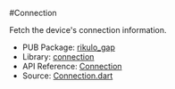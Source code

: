 #Connection

Fetch the device's connection information.

* PUB Package: [rikulo_gap](http://pub.dartlang.org/packages/rikulo_gap)
* Library: [connection](gap:)
* API Reference: [Connection](gap:gap)
* Source: [Connection.dart](source:gap:lib/src)
